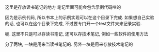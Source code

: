 这里是存放读书笔记的地方
笔记里面可能会包含示例代码啥的

因为是示例代码, 所以书本上的示例实现可以在这个目录下完成.
如果想自己实验的话, 也可以在这个目录下完成, 不过要专门开一个test文件夹来记录实验.



呃. 这里不只是可以存读书笔记, 还可以存技术笔记, 例如一些软件的使用方法



分了两块, 一块是用来当读书笔记的. 另外一块是用来存放技术笔记的
